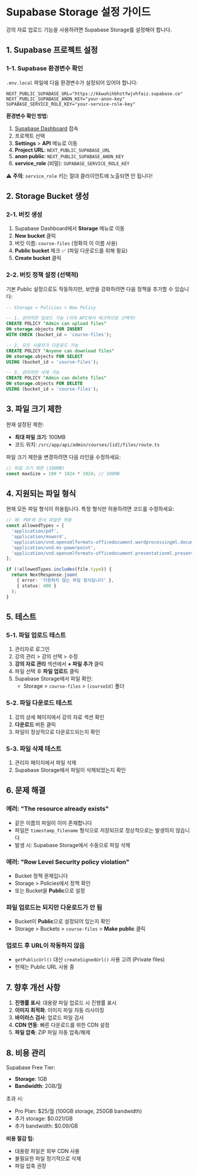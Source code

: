 # Supabase Storage 설정 가이드

강의 자료 업로드 기능을 사용하려면 Supabase Storage를 설정해야 합니다.

## 1. Supabase 프로젝트 설정

### 1-1. Supabase 환경변수 확인
`.env.local` 파일에 다음 환경변수가 설정되어 있어야 합니다:

```env
NEXT_PUBLIC_SUPABASE_URL="https://kkwuhihbhztfwjvhfaiz.supabase.co"
NEXT_PUBLIC_SUPABASE_ANON_KEY="your-anon-key"
SUPABASE_SERVICE_ROLE_KEY="your-service-role-key"
```

**환경변수 확인 방법:**
1. [Supabase Dashboard](https://supabase.com/dashboard) 접속
2. 프로젝트 선택
3. **Settings** > **API** 메뉴로 이동
4. **Project URL**: `NEXT_PUBLIC_SUPABASE_URL`
5. **anon public**: `NEXT_PUBLIC_SUPABASE_ANON_KEY`
6. **service_role** (비밀): `SUPABASE_SERVICE_ROLE_KEY`

⚠️ **주의**: `service_role` 키는 절대 클라이언트에 노출되면 안 됩니다!

## 2. Storage Bucket 생성

### 2-1. 버킷 생성
1. Supabase Dashboard에서 **Storage** 메뉴로 이동
2. **New bucket** 클릭
3. 버킷 이름: `course-files` (정확히 이 이름 사용)
4. **Public bucket** 체크 ✅ (파일 다운로드를 위해 필요)
5. **Create bucket** 클릭

### 2-2. 버킷 정책 설정 (선택적)

기본 Public 설정으로도 작동하지만, 보안을 강화하려면 다음 정책을 추가할 수 있습니다:

```sql
-- Storage > Policies > New Policy

-- 1. 관리자만 업로드 가능 (이미 API에서 체크하므로 선택적)
CREATE POLICY "Admin can upload files"
ON storage.objects FOR INSERT
WITH CHECK (bucket_id = 'course-files');

-- 2. 모든 사용자가 다운로드 가능
CREATE POLICY "Anyone can download files"
ON storage.objects FOR SELECT
USING (bucket_id = 'course-files');

-- 3. 관리자만 삭제 가능
CREATE POLICY "Admin can delete files"
ON storage.objects FOR DELETE
USING (bucket_id = 'course-files');
```

## 3. 파일 크기 제한

현재 설정된 제한:
- **최대 파일 크기**: 100MB
- 코드 위치: `/src/app/api/admin/courses/[id]/files/route.ts`

파일 크기 제한을 변경하려면 다음 라인을 수정하세요:

```typescript
// 파일 크기 제한 (100MB)
const maxSize = 100 * 1024 * 1024; // 100MB
```

## 4. 지원되는 파일 형식

현재 모든 파일 형식이 허용됩니다. 특정 형식만 허용하려면 코드를 수정하세요:

```typescript
// 예: PDF와 문서 파일만 허용
const allowedTypes = [
  'application/pdf',
  'application/msword',
  'application/vnd.openxmlformats-officedocument.wordprocessingml.document',
  'application/vnd.ms-powerpoint',
  'application/vnd.openxmlformats-officedocument.presentationml.presentation',
];

if (!allowedTypes.includes(file.type)) {
  return NextResponse.json(
    { error: '지원하지 않는 파일 형식입니다' },
    { status: 400 }
  );
}
```

## 5. 테스트

### 5-1. 파일 업로드 테스트
1. 관리자로 로그인
2. 강의 관리 > 강의 선택 > 수정
3. **강의 자료 관리** 섹션에서 **+ 파일 추가** 클릭
4. 파일 선택 후 **파일 업로드** 클릭
5. Supabase Storage에서 파일 확인:
   - Storage > `course-files` > `[courseId]` 폴더

### 5-2. 파일 다운로드 테스트
1. 강의 상세 페이지에서 강의 자료 섹션 확인
2. **다운로드** 버튼 클릭
3. 파일이 정상적으로 다운로드되는지 확인

### 5-3. 파일 삭제 테스트
1. 관리자 페이지에서 파일 삭제
2. Supabase Storage에서 파일이 삭제되었는지 확인

## 6. 문제 해결

### 에러: "The resource already exists"
- 같은 이름의 파일이 이미 존재합니다
- 파일은 `timestamp_filename` 형식으로 저장되므로 정상적으로는 발생하지 않습니다
- 발생 시: Supabase Storage에서 수동으로 파일 삭제

### 에러: "Row Level Security policy violation"
- Bucket 정책 문제입니다
- Storage > Policies에서 정책 확인
- 또는 Bucket을 **Public**으로 설정

### 파일 업로드는 되지만 다운로드가 안 됨
- Bucket이 **Public**으로 설정되어 있는지 확인
- Storage > Buckets > `course-files` > **Make public** 클릭

### 업로드 후 URL이 작동하지 않음
- `getPublicUrl()` 대신 `createSignedUrl()` 사용 고려 (Private files)
- 현재는 Public URL 사용 중

## 7. 향후 개선 사항

1. **진행률 표시**: 대용량 파일 업로드 시 진행률 표시
2. **이미지 최적화**: 이미지 파일 자동 리사이징
3. **바이러스 검사**: 업로드 파일 검사
4. **CDN 연동**: 빠른 다운로드를 위한 CDN 설정
5. **파일 압축**: ZIP 파일 자동 압축/해제

## 8. 비용 관리

Supabase Free Tier:
- **Storage**: 1GB
- **Bandwidth**: 2GB/월

초과 시:
- Pro Plan: $25/월 (100GB storage, 250GB bandwidth)
- 추가 storage: $0.021/GB
- 추가 bandwidth: $0.09/GB

**비용 절감 팁:**
- 대용량 파일은 외부 CDN 사용
- 불필요한 파일 정기적으로 삭제
- 파일 압축 권장
